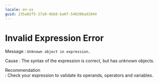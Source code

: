 ```yaml
---
locale: en-us
guid: 235a02f5-17a9-4bb8-ba6f-540206ad1844
---
```


# Invalid Expression Error

Message
:   `Unknown object in expression.`

Cause
:   The syntax of the expression is correct, but has unknown objects.

Recommendation  
:   Check your expression to validate its operands, operators and variables.
